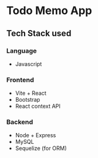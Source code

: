 # Todo Memo App
## Tech Stack used
### Language
* Javascript
### Frontend
* Vite + React
* Bootstrap
* React context API
### Backend
* Node + Express
* MySQL
* Sequelize (for ORM)
